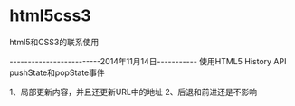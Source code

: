 html5css3
=========

html5和CSS3的联系使用


-------------------------2014年11月14日-----------
使用HTML5 History API  pushState和popState事件

1、局部更新内容，并且还更新URL中的地址
2、后退和前进还是不影响